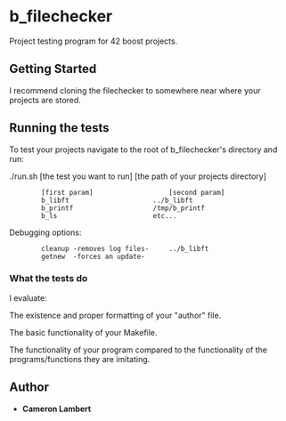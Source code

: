 # b_filechecker

Project testing program for 42 boost projects.

## Getting Started

I recommend cloning the filechecker to somewhere near where your projects are stored.

## Running the tests

To test your projects navigate to the root of b_filechecker's directory and run:

./run.sh [the test you want to run] [the path of your projects directory]

			[first param]					[second param]
			b_libft						../b_libft
			b_printf					/tmp/b_printf
			b_ls						etc...

Debugging options:
			
			cleanup	-removes log files-		../b_libft
			getnew	-forces an update-

### What the tests do

I evaluate:

The existence and proper formatting of your "author" file.

The basic functionality of your Makefile.

The functionality of your program compared to the functionality of the programs/functions they are imitating.

## Author

* **Cameron Lambert**

